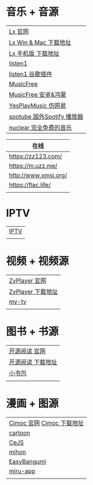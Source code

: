 # 音乐 + 音源
|                                                                           |
|---------------------------------------------------------------------------|
| [Lx 官网](https://lxmusic.toside.cn/)                                       |
| [Lx Win & Mac 下载地址](https://github.com/lyswhut/lx-music-desktop/releases) |
| [Lx 手机版 下载地址](https://github.com/lyswhut/lx-music-mobile/releases)        |
| [listen1](https://github.com/listen1/listen1_desktop)                     |
| [listen1 谷歌插件](https://github.com/listen1/listen1_chrome_extension)       |
| [MusicFree](https://github.com/maotoumao/MusicFreeDesktop)                |
| [MusicFree 安卓&鸿蒙](https://github.com/maotoumao/MusicFree)                 |
| [YesPlayMusic 仿网易](https://github.com/qier222/YesPlayMusic)               |
| [spotube 国外Spotify 播放器](https://github.com/KRTirtho/spotube)              |
| [nuclear 完全免费的音乐](https://github.com/nukeop/nuclear)                      |

| 在线                   |
|----------------------|
| https://zz123.com/   |
| https://m.uzz.me/    |
| http://www.xmsj.org/ |
| https://flac.life/   |
|                      |
# IPTV
|                          |
|--------------------------|
| [IPTV](./iptv/README.md) |
|                          |
# 视频 + 视频源
|                                                                  |
|------------------------------------------------------------------|
| [ZyPlayer 官网](https://github.com/Hiram-Wong/ZyPlayer)            |
| [ZyPlayer 下载地址](https://github.com/Hiram-Wong/ZyPlayer/releases) |
| [my-tv](https://github.com/lizongying/my-tv)                     |
|                                                                  |
# 图书 + 书源
|                                                        |
|--------------------------------------------------------|
| [开源阅读 官网](https://gedoor.github.io/)                   |
| [开源阅读 下载地址](https://github.com/gedoor/legado/releases) |
| [小书包]()                                                |
|                                                        |
# 漫画 + 图源
|                                                                                                       |
|-------------------------------------------------------------------------------------------------------|
| [Cimoc 官网](https://github.com/Haleydu/Cimoc)  [Cimoc 下载地址](https://github.com/Haleydu/Cimoc/releases) |
| [cartoon](https://github.com/hongchacha/cartoon)                                                      |
| [CeJS](https://github.com/kanasimi/work_crawler)                                                      |
| [mihon](https://github.com/mihonapp/mihon)                                                            |
| [EasyBangumi](https://github.com/easybangumiorg/EasyBangumi)                                          |
| [miru-app](https://github.com/miru-project/miru-app/tree/dev)                                         |
|                                                                                                       |
